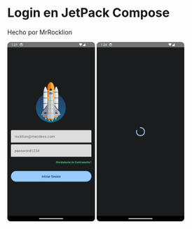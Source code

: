 # Login en JetPack Compose
Hecho por MrRocklion
<p float="left">
<img src="cap1.png" alt="drawing" width="200"/>
<img src="cap2.png" alt="drawing" width="200"/>
</p>
